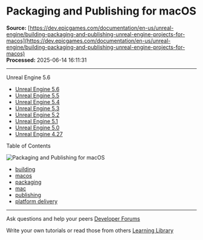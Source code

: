 # Packaging and Publishing for macOS

**Source:** [https://dev.epicgames.com/documentation/en-us/unreal-engine/building-packaging-and-publishing-unreal-engine-projects-for-macos](https://dev.epicgames.com/documentation/en-us/unreal-engine/building-packaging-and-publishing-unreal-engine-projects-for-macos)  
**Processed:** 2025-06-14 16:11:31

---

Unreal Engine 5.6

-   [Unreal Engine 5.6](/documentation/en-us/unreal-engine/building-packaging-and-publishing-unreal-engine-projects-for-macos?application_version=5.6)
-   [Unreal Engine 5.5](/documentation/en-us/unreal-engine/building-packaging-and-publishing-unreal-engine-projects-for-macos?application_version=5.5)
-   [Unreal Engine 5.4](/documentation/en-us/unreal-engine/building-packaging-and-publishing-unreal-engine-projects-for-macos?application_version=5.4)
-   [Unreal Engine 5.3](/documentation/en-us/unreal-engine/building-packaging-and-publishing-unreal-engine-projects-for-macos?application_version=5.3)
-   [Unreal Engine 5.2](/documentation/en-us/unreal-engine/building-packaging-and-publishing-unreal-engine-projects-for-macos?application_version=5.2)
-   [Unreal Engine 5.1](/documentation/en-us/unreal-engine/building-packaging-and-publishing-unreal-engine-projects-for-macos?application_version=5.1)
-   [Unreal Engine 5.0](/documentation/en-us/unreal-engine/building-packaging-and-publishing-unreal-engine-projects-for-macos?application_version=5.0)
-   [Unreal Engine 4.27](/documentation/en-us/unreal-engine/building-packaging-and-publishing-unreal-engine-projects-for-macos?application_version=4.27)

Table of Contents

![Packaging and Publishing for macOS](https://dev.epicgames.com/community/api/documentation/image/cfd10f54-71f3-4077-8cf6-1676c4cb7164?resizing_type=fill&width=1920&height=335)

-   [building](https://documentation-assets-ssr/community/search?query=building)
-   [macos](https://documentation-assets-ssr/community/search?query=macos)
-   [packaging](https://documentation-assets-ssr/community/search?query=packaging)
-   [mac](https://documentation-assets-ssr/community/search?query=mac)
-   [publishing](https://documentation-assets-ssr/community/search?query=publishing)
-   [platform delivery](https://documentation-assets-ssr/community/search?query=platform%20delivery)

---

Ask questions and help your peers [Developer Forums](https://forums.unrealengine.com/categories?tag=unreal-engine)

Write your own tutorials or read those from others [Learning Library](https://documentation-assets-ssr/community/unreal-engine/learning)